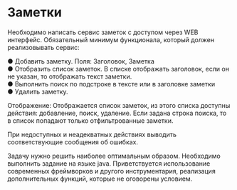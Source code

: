 # Заметки

Необходимо написать сервис заметок с доступом через WEB интерфейс. Обязательный минимум функционала, который должен реализовывать сервис:

●	Добавить заметку. Поля: Заголовок, Заметка<br>
●	Отобразить список заметок. В списке отображать заголовок, если он не указан, то отображать текст заметки.<br>
●	Выполнить поиск по подстроке в тексте или в заголовке заметки<br>
●	Удалить заметку.

Отображение:
Отображается список заметок, из этого списка доступны действия: добавление, поиск, удаление. Если задана строка поиска, то в список попадают только отфильтрованные заметки.

При недоступных и неадекватных действиях выводить соответствующие сообщения об ошибках.

Задачу нужно решить наиболее оптимальным образом. Необходимо выполнить задание на языке java. Приветствуется использование современных фреймворков и другого инструментария, реализация дополнительных функций, которые не оговорены условием.
